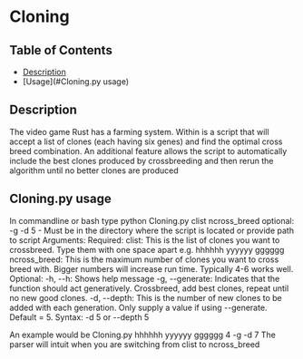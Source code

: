 # Cloning

## Table of Contents
 - [Description](#Description)
 - [Usage](#Cloning.py usage)
## Description
  The video game Rust has a farming system. Within is a script that will accept a list of clones (each having six genes) and find the optimal cross breed combination.
  An additional feature allows the script to automatically include the best clones produced by crossbreeding and then rerun the algorithm until no better clones are produced
 
 ## Cloning.py usage
  In commandline or bash type python Cloning.py clist ncross_breed optional: -g -d 5
    - Must be in the directory where the script is located or provide path to script
  Arguments:
    Required:
    clist: This is the list of clones you want to crossbreed. Type them with one space apart e.g. hhhhhh yyyyyy gggggg
    ncross_breed: This is the maximum number of clones you want to cross breed with. Bigger numbers will increase run time. Typically 4-6 works well.
    Optional:
    -h, --h: Shows help message 
    -g, --generate: Indicates that the function should act generatively. Crossbreed, add best clones, repeat until no new good clones.
    -d, --depth: This is the number of new clones to be added with each generation. Only supply a value if using --generate. Default = 5. Syntax: -d 5 or --depth 5
    
  An example would be Cloning.py hhhhhh yyyyyy gggggg 4 -g -d 7
  The parser will intuit when you are switching from clist to ncross_breed 
